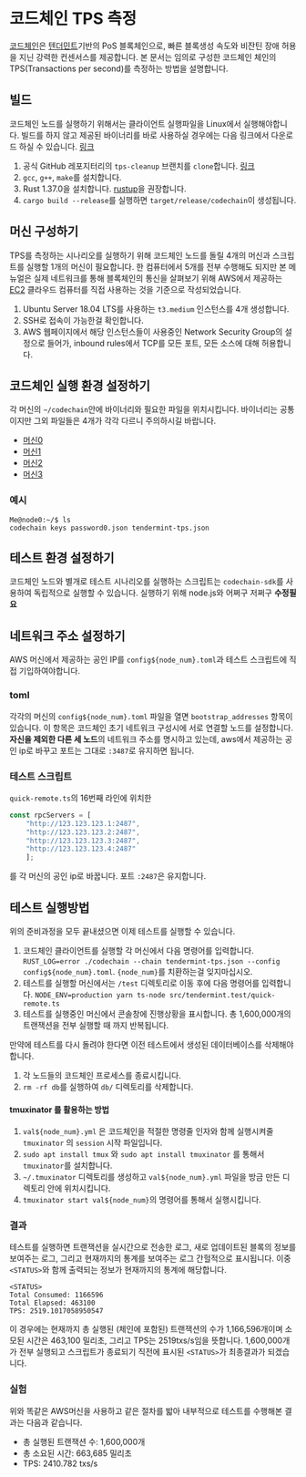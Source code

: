 # 코드체인 TPS 측정

[코드체인](https://github.com/CodeChain-io/codechain)은 [텐더민트](https://tendermint.com/static/docs/tendermint.pdf)기반의 PoS 블록체인으로, 빠른 블록생성 속도와 비잔틴 장애 허용을 지닌 강력한 컨센서스를 제공합니다.
본 문서는 임의로 구성한 코드체인 체인의 TPS(Transactions per second)를 측정하는 방법을 설명합니다.

## 빌드

코드체인 노드를 실행하기 위해서는 클라이언트 실행파일을 Linux에서 실행해야합니다.
빌드를 하지 않고 제공된 바이너리를 바로 사용하실 경우에는 다음 링크에서 다운로드 하실 수 있습니다. [링크](www.naver.com)

1. 공식 GitHub 레포지터리의 `tps-cleanup` 브랜치를 `clone`합니다. [링크](https://github.com/CodeChain-io/codechain/tree/tps-cleanup)
2. `gcc`, `g++`, `make`를 설치합니다.
3. Rust 1.37.0을 설치합니다. [rustup](https://rustup.rs/)을 권장합니다.
4. `cargo build --release`를 실행하면 `target/release/codechain`이 생성됩니다.

## 머신 구성하기

TPS를 측정하는 시나리오를 실행하기 위해 코드체인 노드를 돌릴 4개의 머신과 스크립트를 실행할 1개의 머신이 필요합니다.
한 컴퓨터에서 5개를 전부 수행해도 되지만 본 메뉴얼은 실제 네트워크를 통해 블록체인의 통신을 살펴보기 위해 AWS에서 제공하는 [EC2](https://aws.amazon.com/ec2/) 클라우드 컴퓨터를 직접 사용하는 것을 기준으로 작성되었습니다.

1. Ubuntu Server 18.04 LTS를 사용하는 `t3.medium` 인스턴스를 4개 생성합니다.
2. SSH로 접속이 가능한걸 확인합니다.
3. AWS 웹페이지에서 해당 인스턴스들이 사용중인 Network Security Group의 설정으로 들어가, inbound rules에서 TCP를 모든 포트, 모든 소스에 대해 허용합니다.

## 코드체인 실행 환경 설정하기

각 머신의 `~/codechain`안에 바이너리와 필요한 파일을 위치시킵니다. 바이너리는 공통이지만 그외 파일들은 4개가 각각 다르니 주의하시길 바랍니다.
- [머신0](www.naver.com)
- [머신1](www.naver.com)
- [머신2](www.naver.com)
- [머신3](www.naver.com)

### 예시

```
Me@node0:~/$ ls
codechain keys password0.json tendermint-tps.json
```

## 테스트 환경 설정하기

코드체인 노드와 별개로 테스트 시나리오를 실행하는 스크립트는 `codechain-sdk`를 사용하여 독립적으로 실행할 수 있습니다.
실행하기 위해 node.js와 어쩌구 저쩌구 **수정필요**


## 네트워크 주소 설정하기

AWS 머신에서 제공하는 공인 IP를 `config${node_num}.toml`과 테스트 스크립트에 직접 기입하여야합니다.

### toml

각각의 머신의 `config${node_num}.toml` 파일을 열면 `bootstrap_addresses` 항목이 있습니다. 이 항목은 코드체인 초기 네트워크 구성시에 서로 연결할 노드를 설정합니다.
**자신을 제외한 다른 세 노드**의 네트워크 주소를 명시하고 있는데, aws에서 제공하는 공인 ip로 바꾸고 포트는 그대로 `:3487`로 유지하면 됩니다.

### 테스트 스크립트

`quick-remote.ts`의 16번째 라인에 위치한 

```ts
const rpcServers = [
    "http://123.123.123.1:2487",
    "http://123.123.123.2:2487",
    "http://123.123.123.3:2487",
    "http://123.123.123.4:2487"
    ];
```
를 각 머신의 공인 ip로 바꿉니다. 포트 `:2487`은 유지합니다.

## 테스트 실행방법

위의 준비과정을 모두 끝내셨으면 이제 테스트를 실행할 수 있습니다.

1. 코드체인 클라이언트를 실행할 각 머신에서 다음 명령어를 입력합니다. `RUST_LOG=error ./codechain --chain tendermint-tps.json --config config${node_num}.toml`. `{node_num}`를 치환하는걸 잊지마십시오.
2. 테스트를 실행할 머신에서는 `/test` 디렉토리로 이동 후에 다음 명령어를 입력합니다. `NODE_ENV=production yarn ts-node src/tendermint.test/quick-remote.ts`
3. 테스트를 실행중인 머신에서 콘솔창에 진행상황을 표시합니다. 총 1,600,000개의 트랜잭션을 전부 실행할 때 까지 반복됩니다.

만약에 테스트를 다시 돌려야 한다면 이전 테스트에서 생성된 데이터베이스를 삭제해야합니다.

1. 각 노드들의 코드체인 프로세스를 종료시킵니다.
2. `rm -rf db`를 실행하여 `db/` 디렉토리를 삭제합니다.

#### tmuxinator 를 활용하는 방법

1. `val${node_num}.yml` 은 코드체인을 적절한 명령줄 인자와 함께 실행시켜줄 `tmuxinator` 의 `session` 시작 파일입니다.
1. `sudo apt install tmux` 와 `sudo apt install tmuxinator` 를 통해서 `tmuxinator`를 설치합니다.
1. `~/.tmuxinator` 디렉토리를 생성하고 `val${node_num}.yml`  파일을 방금 만든 디렉토리 안에 위치시킵니다.
1. `tmuxinator start val${node_num}`의 명령어를 통해서 실행시킵니다.

### 결과

테스트를 실행하면 트랜잭션을 실시간으로 전송한 로그, 새로 업데이트된 블록의 정보를 보여주는 로그, 그리고 현재까지의 통계를 보여주는 로그 간헐적으로 표시됩니다.
이중 `<STATUS>`와 함께 출력되는 정보가 현재까지의 통계에 해당합니다.

```
<STATUS>
Total Consumed: 1166596
Total Elapsed: 463100
TPS: 2519.1017058950547
```
이 경우에는 현재까지 총 실행된 (체인에 포함된) 트랜잭션의 수가 1,166,596개이며 소모된 시간은 463,100 밀리초, 그리고 TPS는 2519txs/s임을 뜻합니다.
1,600,000개가 전부 실행되고 스크립트가 종료되기 직전에 표시된 `<STATUS>`가 최종결과가 되겠습니다.

### 실험

위와 똑같은 AWS머신을 사용하고 같은 절차를 밟아 내부적으로 테스트를 수행해본 결과는 다음과 같습니다.

- 총 실행된 트랜잭션 수: 1,600,000개
- 총 소요된 시간: 663,685 밀리초
- TPS: 2410.782 txs/s
